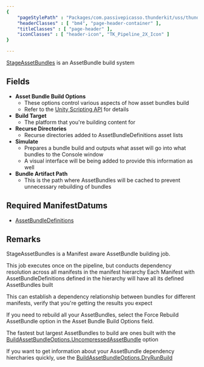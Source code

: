 ```yaml
---
{ 
	"pageStylePath" : "Packages/com.passivepicasso.thunderkit/uss/thunderkit_style.uss",
	"headerClasses" : [ "bm4", "page-header-container" ],
	"titleClasses" : [ "page-header" ],
	"iconClasses" : [ "header-icon", "TK_Pipeline_2X_Icon" ]
}

---
```


[StageAssetBundles](assetlink://Packages/com.passivepicasso.thunderkit/Editor/Core/Pipelines/Jobs/StageAssetBundles.cs) is an AssetBundle build system

## Fields

* **Asset Bundle Build Options**
  - These options control various aspects of how asset bundles build
  - Refer to the [Unity Scripting API](https://docs.unity3d.com/ScriptReference/BuildAssetBundleOptions.html) for details
* **Build Target**
  - The platform that you're building content for
* **Recurse Directories**
  - Recurse directories added to AssetBundleDefinitions asset lists
* **Simulate**
  - Prepares a bundle build and outputs what asset will go into what bundles to the Console window
  - A visual interface will be being added to provide this information as well
* **Bundle Artifact Path**
  - This is the path where AssetBundles will be cached to prevent unnecessary rebuilding of bundles

## Required ManifestDatums

* [AssetBundleDefinitions](assetlink://Packages/com.passivepicasso.thunderkit/Editor/Core/Manifests/Datum/AssetBundleDefinitions.cs)

## Remarks

StageAssetBundles is a Manifest aware AssetBundle building job. 

This job executes once on the pipeline, but conducts dependency resolution across all manifests in the manifest hierarchy
Each Manifest with AssetBundleDefinitions defined in the hierarchy will have all its defined AssetBundles built

This can establish a dependency relationship between bundles for different manifests, verify that you're getting the results you expect

If you need to rebuild all your AssetBundles, select the Force Rebuild AssetBundle option in the Asset Bundle Build Options field.

The fastest but largest AssetBundles to build are ones built with the [BuildAssetBundleOptions.UncompressedAssetBundle](https://docs.unity3d.com/ScriptReference/BuildAssetBundleOptions.UncompressedAssetBundle.html) option

If you want to get information about your AssetBundle dependency hiercharies quickly, use the [BuildAssetBundleOptions.DryRunBuild](https://docs.unity3d.com/ScriptReference/BuildAssetBundleOptions.DryRunBuild.html)